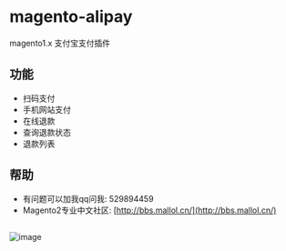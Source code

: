 # magento-alipay
magento1.x 支付宝支付插件

## 功能
  * 扫码支付
  * 手机网站支付
  * 在线退款
  * 查询退款状态
  * 退款列表
  
## 帮助
  * 有问题可以加我qq问我: 529894459
  * Magento2专业中文社区: [http://bbs.mallol.cn/](http://bbs.mallol.cn/)

##
![image](https://github.com/zouhongzhao/magento-alipay/blob/master/alipay.gif)
